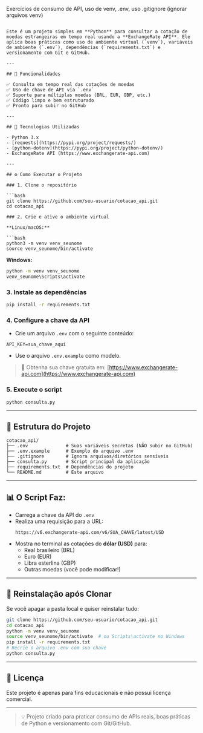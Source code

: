 Exercícios de consumo de API, uso de venv, .env, uso .gitignore (ignorar arquivos venv)

```m# 💸 Projeto: Cotação de Moedas com API

Este é um projeto simples em **Python** para consultar a cotação de moedas estrangeiras em tempo real usando a **ExchangeRate API**. Ele aplica boas práticas como uso de ambiente virtual (`venv`), variáveis de ambiente (`.env`), dependências (`requirements.txt`) e versionamento com Git e GitHub.

---

## 📌 Funcionalidades

✅ Consulta em tempo real das cotações de moedas  
✅ Uso de chave de API via `.env`  
✅ Suporte para múltiplas moedas (BRL, EUR, GBP, etc.)  
✅ Código limpo e bem estruturado  
✅ Pronto para subir no GitHub

---

## 🧰 Tecnologias Utilizadas

- Python 3.x
- [requests](https://pypi.org/project/requests/)
- [python-dotenv](https://pypi.org/project/python-dotenv/)
- ExchangeRate API (https://www.exchangerate-api.com)

---

## ⚙️ Como Executar o Projeto

### 1. Clone o repositório

```bash
git clone https://github.com/seu-usuario/cotacao_api.git
cd cotacao_api

### 2. Crie e ative o ambiente virtual

**Linux/macOS:**

```bash
python3 -m venv venv_seunome
source venv_seunome/bin/activate
```

**Windows:**

```bash
python -m venv venv_seunome
venv_seunome\Scripts\activate
```

### 3. Instale as dependências

```bash
pip install -r requirements.txt
```

### 4. Configure a chave da API

- Crie um arquivo `.env` com o seguinte conteúdo:

```
API_KEY=sua_chave_aqui
```

- Use o arquivo `.env.example` como modelo.

> 🔐 Obtenha sua chave gratuita em: [https://www.exchangerate-api.com](https://www.exchangerate-api.com)

### 5. Execute o script

```bash
python consulta.py
```

---

## 📁 Estrutura do Projeto

```
cotacao_api/
├── .env              # Suas variáveis secretas (NÃO subir no GitHub)
├── .env.example      # Exemplo do arquivo .env
├── .gitignore        # Ignora arquivos/diretórios sensíveis
├── consulta.py       # Script principal da aplicação
├── requirements.txt  # Dependências do projeto
└── README.md         # Este arquivo
```

---

## 📊 O Script Faz:

- Carrega a chave da API do `.env`
- Realiza uma requisição para a URL:
  ```
  https://v6.exchangerate-api.com/v6/SUA_CHAVE/latest/USD
  ```
- Mostra no terminal as cotações do **dólar (USD)** para:
  - Real brasileiro (BRL)
  - Euro (EUR)
  - Libra esterlina (GBP)
  - Outras moedas (você pode modificar!)

---

## 🔁 Reinstalação após Clonar

Se você apagar a pasta local e quiser reinstalar tudo:

```bash
git clone https://github.com/seu-usuario/cotacao_api.git
cd cotacao_api
python -m venv venv_seunome
source venv_seunome/bin/activate  # ou Scripts\activate no Windows
pip install -r requirements.txt
# Recrie o arquivo .env com sua chave
python consulta.py
```

---

## 📜 Licença

Este projeto é apenas para fins educacionais e não possui licença comercial.

---

> 💡 Projeto criado para praticar consumo de APIs reais, boas práticas de Python e versionamento com Git/GitHub.
```
